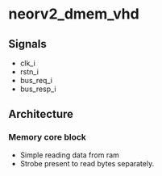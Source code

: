 # neorv2_dmem_vhd

## Signals
- clk_i
- rstn_i
- bus_req_i
- bus_resp_i

## Architecture
### Memory core block
- Simple reading data from ram
- Strobe present to read bytes separately.


